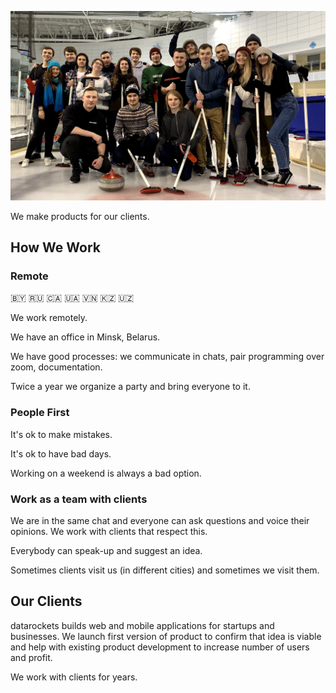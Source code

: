 [![datarockets team on January 2019](images/team-january-2019.jpg)](https://www.instagram.com/datarockets/)

We make products for our clients.


## How We Work

### Remote

🇧🇾 🇷🇺 🇨🇦 🇺🇦 🇻🇳 🇰🇿 🇺🇿

We work remotely.

We have an office in Minsk, Belarus.

We have good processes: we communicate in chats, pair programming over zoom, documentation.

Twice a year we organize a party and bring everyone to it.


### People First

It's ok to make mistakes.

It's ok to have bad days.

Working on a weekend is always a bad option.

### Work as a team with clients

We are in the same chat and everyone can ask questions and voice their opinions. We work with clients that respect this.

Everybody can speak-up and suggest an idea.

Sometimes clients visit us (in different cities) and sometimes we visit them.


## Our Clients

datarockets builds web and mobile applications for startups and businesses. We launch first version of product to confirm that idea is viable and help with existing product development to increase number of users and profit.

We work with clients for years.
